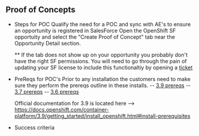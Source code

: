 Proof of Concepts
------------------

- Steps for POC
	Qualify the need for a POC and sync with AE's to ensure an opportunity is registered in SalesForce
	Open the OpenShift SF opportuity and select the "Create Proof of Concept" tab near the Opportunity Detail section.  

	** If the tab does not show up on your opportunity you probably don't have the right SF permissions.  You will need to go through the pain of updating your SF license to include this functionaltiy by opening a <a href="https://redhat.service-now.com/rh_ess/home.do" target="blank">ticket</a> 
- PreReqs for POC's
	Prior to any installation the customers need to make sure they perform the prereqs outline in these installs.
		-- [3.9 prereqs](docs/OCP-prereqs-v3.9?raw=true)
		-- [3.7 prereqs](docs/OCP-prereqs-v3.7?raw=true)
		-- [3.6 prereqs](docs/OCP-prereqs-v3.6?raw=true)

	Official documentation for 3.9 is located here --> https://docs.openshift.com/container-platform/3.9/getting_started/install_openshift.html#install-prerequisites
- Success criteria

